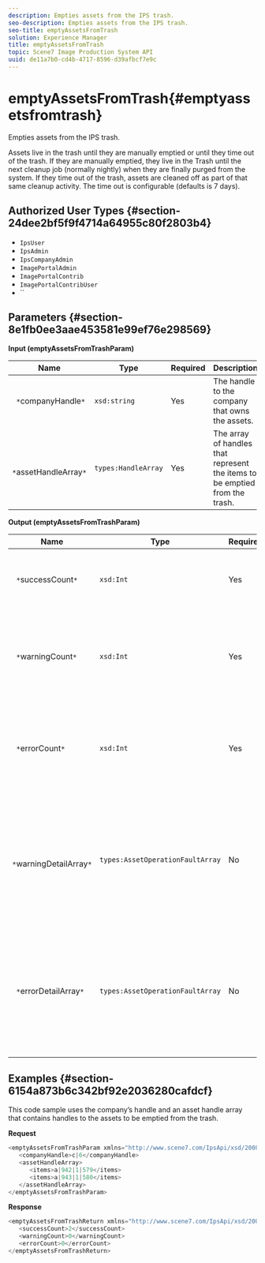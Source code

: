 ```yaml
---
description: Empties assets from the IPS trash.
seo-description: Empties assets from the IPS trash.
seo-title: emptyAssetsFromTrash
solution: Experience Manager
title: emptyAssetsFromTrash
topic: Scene7 Image Production System API
uuid: de11a7b0-cd4b-4717-8596-d39afbcf7e9c
---
```


# emptyAssetsFromTrash{#emptyassetsfromtrash}

Empties assets from the IPS trash.

Assets live in the trash until they are manually emptied or until they time out of the trash. If they are manually emptied, they live in the Trash until the next cleanup job (normally nightly) when they are finally purged from the system. If they time out of the trash, assets are cleaned off as part of that same cleanup activity. The time out is configurable (defaults is 7 days).

## Authorized User Types {#section-24dee2bf5f9f4714a64955c80f2803b4}

* `IpsUser` 
* `IpsAdmin` 
* `IpsCompanyAdmin` 
* `ImagePortalAdmin` 
* `ImagePortalContrib` 
* `ImagePortalContribUser` 
* ``

## Parameters {#section-8e1fb0ee3aae453581e99ef76e298569}

**Input (emptyAssetsFromTrashParam)** 

|  Name  | Type  | Required  | Description  |
|---|---|---|---|
|  ` *`companyHandle`*`  | `xsd:string`  | Yes  | The handle to the company that owns the assets.  |
|  ` *`assetHandleArray`*`  | `types:HandleArray`  | Yes  | The array of handles that represent the items to be emptied from the trash.  |

**Output (emptyAssetsFromTrashParam)** 

|  Name  | Type  | Required  | Description  |
|---|---|---|---|
|  ` *`successCount`*`  | `xsd:Int`  | Yes  | The number of assets successfully emptied from the trash.  |
|  ` *`warningCount`*`  | `xsd:Int`  | Yes  | The number of warnings generated when the operation attempted to empty assets from the trash.  |
|  ` *`errorCount`*`  | `xsd:Int`  | Yes  | The number of errors generated when the operation attempted to empty assets from the trash.  |
|  ` *`warningDetailArray`*`  | `types:AssetOperationFaultArray`  | No  | The array of details associated with the assets that generated warnings when the operation attempted to empty them from the trash.  |
|  ` *`errorDetailArray`*`  | `types:AssetOperationFaultArray`  | No  | The array of details associated with the assets that generated errors when the operation attempted to empty them from the trash.  |

## Examples {#section-6154a873b6c342bf92e2036280cafdcf}

This code sample uses the company’s handle and an asset handle array that contains handles to the assets to be emptied from the trash.

**Request** 

```java
<emptyAssetsFromTrashParam xmlns="http://www.scene7.com/IpsApi/xsd/2008-01-15">
   <companyHandle>c|6</companyHandle>
   <assetHandleArray>
      <items>a|942|1|579</items>
      <items>a|943|1|580</items>
   </assetHandleArray>
</emptyAssetsFromTrashParam>
```

**Response** 

```java
<emptyAssetsFromTrashReturn xmlns="http://www.scene7.com/IpsApi/xsd/2008-01-15">
   <successCount>2</successCount>
   <warningCount>0</warningCount>
   <errorCount>0</errorCount>
</emptyAssetsFromTrashReturn>
```

